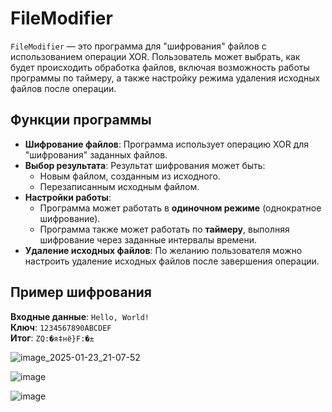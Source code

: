 # FileModifier

`FileModifier` — это программа для "шифрования" файлов с использованием операции XOR. Пользователь может выбрать, как будет происходить обработка файлов, включая возможность работы программы по таймеру, а также настройку режима удаления исходных файлов после операции.

## Функции программы

- **Шифрование файлов**: Программа использует операцию XOR для "шифрования" заданных файлов.
- **Выбор результата**: Результат шифрования может быть:
  - Новым файлом, созданным из исходного.
  - Перезаписанным исходным файлом.
- **Настройки работы**:
  - Программа может работать в **одиночном режиме** (однократное шифрование).
  - Программа также может работать по **таймеру**, выполняя шифрование через заданные интервалы времени.
- **Удаление исходных файлов**: По желанию пользователя можно настроить удаление исходных файлов после завершения операции.

## Пример шифрования

**Входные данные**: `Hello, World!`  
**Ключ**: `1234567890ABCDEF`  
**Итог**: `ZQ:�я‡нё}F:�±`

![image_2025-01-23_21-07-52](https://github.com/user-attachments/assets/2ad54320-ff85-425e-9512-e262649f3ce3)

![image](https://github.com/user-attachments/assets/72afd6c7-8b65-4385-a967-99b832e45d6d)

![image](https://github.com/user-attachments/assets/7ad58578-e7a3-49de-acc9-df449321c986)
